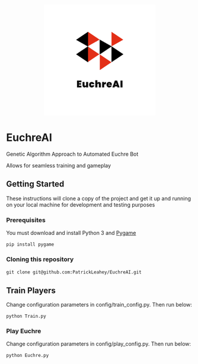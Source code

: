 <p align="center">
  <img width="300" height="300" src = https://raw.githubusercontent.com/PatrickLeahey/EuchreAI/master/config/card_imgs/logo.png>
</p>

# EuchreAI
Genetic Algorithm Approach to Automated Euchre Bot

Allows for seamless training and gameplay

## Getting Started

These instructions will clone a copy of the project and get it up and running on your local machine for development and testing purposes

### Prerequisites

You must download and install Python 3 and 
[Pygame](https://www.pygame.org/docs/)

```
pip install pygame
```

### Cloning this repository

```
git clone git@github.com:PatrickLeahey/EuchreAI.git
```

## Train Players

Change configuration parameters in config/train_config.py. Then run below:

```
python Train.py
```

### Play Euchre 

Change configuration parameters in config/play_config.py. Then run below:

```
python Euchre.py
```

